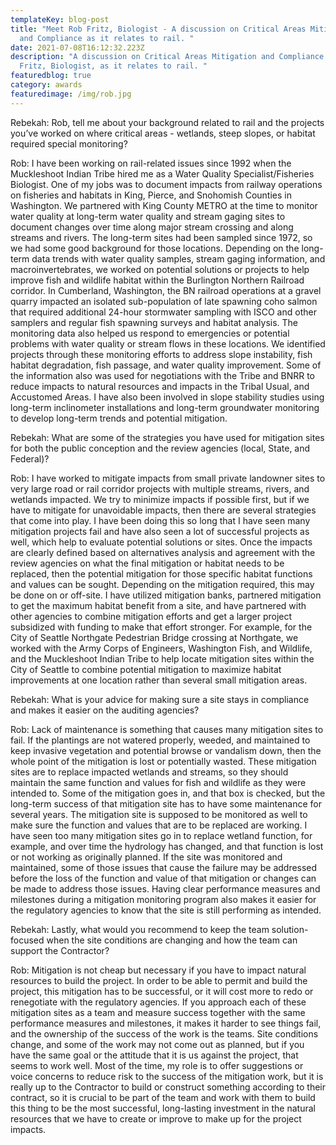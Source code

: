 ```yaml
---
templateKey: blog-post
title: "Meet Rob Fritz, Biologist - A discussion on Critical Areas Mitigation
  and Compliance as it relates to rail. "
date: 2021-07-08T16:12:32.223Z
description: "A discussion on Critical Areas Mitigation and Compliance with Rob
  Fritz, Biologist, as it relates to rail. "
featuredblog: true
category: awards
featuredimage: /img/rob.jpg
---
```


Rebekah: Rob, tell me about your background related to rail and the projects you’ve worked on where critical areas - wetlands, steep slopes, or habitat required special monitoring?

Rob: I have been working on rail-related issues since 1992 when the Muckleshoot Indian Tribe hired me as a Water Quality Specialist/Fisheries Biologist. One of my jobs was to document impacts from railway operations on fisheries and habitats in King, Pierce, and Snohomish Counties in Washington. We partnered with King County METRO at the time to monitor water quality at long-term water quality and stream gaging sites to document changes over time along major stream crossing and along streams and rivers. The long-term sites had been sampled since 1972, so we had some good background for those locations. Depending on the long-term data trends with water quality samples, stream gaging information, and macroinvertebrates, we worked on potential solutions or projects to help improve fish and wildlife habitat within the Burlington Northern Railroad corridor. In Cumberland, Washington, the BN railroad operations at a gravel quarry impacted an isolated sub-population of late spawning coho salmon that required additional 24-hour stormwater sampling with ISCO and other samplers and regular fish spawning surveys and habitat analysis. The monitoring data also helped us respond to emergencies or potential problems with water quality or stream flows in these locations. We identified projects through these monitoring efforts to address slope instability, fish habitat degradation, fish passage, and water quality improvement. Some of the information also was used for negotiations with the Tribe and BNRR to reduce impacts to natural resources and impacts in the Tribal Usual, and Accustomed Areas. I have also been involved in slope stability studies using long-term inclinometer installations and long-term groundwater monitoring to develop long-term trends and potential mitigation.

Rebekah: What are some of the strategies you have used for mitigation sites for both the public conception and the review agencies (local, State, and Federal)?

Rob: I have worked to mitigate impacts from small private landowner sites to very large road or rail corridor projects with multiple streams, rivers, and wetlands impacted. We try to minimize impacts if possible first, but if we have to mitigate for unavoidable impacts, then there are several strategies that come into play. I have been doing this so long that I have seen many mitigation projects fail and have also seen a lot of successful projects as well, which help to evaluate potential solutions or sites. Once the impacts are clearly defined based on alternatives analysis and agreement with the review agencies on what the final mitigation or habitat needs to be replaced, then the potential mitigation for those specific habitat functions and values can be sought. Depending on the mitigation required, this may be done on or off-site. I have utilized mitigation banks, partnered mitigation to get the maximum habitat benefit from a site, and have partnered with other agencies to combine mitigation efforts and get a larger project subsidized with funding to make that effort stronger. For example, for the City of Seattle Northgate Pedestrian Bridge crossing at Northgate, we worked with the Army Corps of Engineers, Washington Fish, and Wildlife, and the Muckleshoot Indian Tribe to help locate mitigation sites within the City of Seattle to combine potential mitigation to maximize habitat improvements at one location rather than several small mitigation areas.

Rebekah: What is your advice for making sure a site stays in compliance and makes it easier on the auditing agencies?

Rob: Lack of maintenance is something that causes many mitigation sites to fail. If the plantings are not watered properly, weeded, and maintained to keep invasive vegetation and potential browse or vandalism down, then the whole point of the mitigation is lost or potentially wasted. These mitigation sites are to replace impacted wetlands and streams, so they should maintain the same function and values for fish and wildlife as they were intended to. Some of the mitigation goes in, and that box is checked, but the long-term success of that mitigation site has to have some maintenance for several years. The mitigation site is supposed to be monitored as well to make sure the function and values that are to be replaced are working. I have seen too many mitigation sites go in to replace wetland function, for example, and over time the hydrology has changed, and that function is lost or not working as originally planned. If the site was monitored and maintained, some of those issues that cause the failure may be addressed before the loss of the function and value of that mitigation or changes can be made to address those issues. Having clear performance measures and milestones during a mitigation monitoring program also makes it easier for the regulatory agencies to know that the site is still performing as intended.

Rebekah: Lastly, what would you recommend to keep the team solution-focused when the site conditions are changing and how the team can support the Contractor?

Rob: Mitigation is not cheap but necessary if you have to impact natural resources to build the project. In order to be able to permit and build the project, this mitigation has to be successful, or it will cost more to redo or renegotiate with the regulatory agencies. If you approach each of these mitigation sites as a team and measure success together with the same performance measures and milestones, it makes it harder to see things fail, and the ownership of the success of the work is the teams. Site conditions change, and some of the work may not come out as planned, but if you have the same goal or the attitude that it is us against the project, that seems to work well. Most of the time, my role is to offer suggestions or voice concerns to reduce risk to the success of the mitigation work, but it is really up to the Contractor to build or construct something according to their contract, so it is crucial to be part of the team and work with them to build this thing to be the most successful, long-lasting investment in the natural resources that we have to create or improve to make up for the project impacts.
